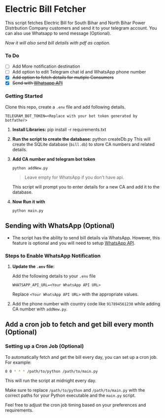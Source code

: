 # Electric Bill Fetcher

This script fetches Electric Bill for South Bihar and North Bihar Power Distrbution Company customers and send it to your telegram account.
You can also use Whatsapp to send message (Optional).

_Now it will also send bill details with pdf as caption._

### To Do

- [ ] Add More notification destination
- [ ] Add option to edit Telegram chat id and WhatsApp phone number
- [x] ~~Add option to fetch details for mutiple Consumers~~
- [x] ~~Send with [Whatsapp API](https://github.com/aldinokemal/go-whatsapp-web-multidevice)~~

### Getting Started

Clone this repo, create a `.env` file and add following details.

    TELEGRAM_BOT_TOKEN=<Replace with your bot token generated by botfather>

1.  **Install Libraries:**
    pip install -r requirements.txt

2.  **Run the script to create the database:**
    python createDb.py
    This will create the SQLite database (`bill.db`) to store CA numbers and related details.
3.  **Add CA number and telegram bot token**

        python addNew.py

    > Leave empty for WhatsApp if you don't have api.

    This script will prompt you to enter details for a new CA and add it to the database.

4.  **Now Run it with**

        python main.py

## Sending with WhatsApp (Optional)

- The script has the ability to send bill details via WhatsApp. However, this feature is optional and you will need to setup [WhatsApp API](https://github.com/aldinokemal/go-whatsapp-web-multidevice).

### Steps to Enable WhatsApp Notification

1.  **Update the `.env` file:**

    Add the following details to your `.env` file

    `WHATSAPP_API_URL=<Your WhatsApp API URL>`

    Replace `<Your WhatsApp API URL>` with the appropriate values.

2.  Add the phone number with country code like `917894561230` while adding CA number with `addNew.py`.

## Add a cron job to fetch and get bill every month (Optional)

### Setting up a Cron Job (Optional)

To automatically fetch and get the bill every day, you can set up a cron job. For example:

```bash
0 0 * * * /path/to/python /path/to/main.py
```

This will run the script at midnight every day.

Make sure to replace `/path/to/python` and `/path/to/main.py` with the correct paths for your Python executable and the `main.py` script.

Feel free to adjust the cron job timing based on your preferences and requirements.

